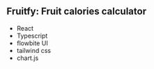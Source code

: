 ## Fruitfy: Fruit calories calculator

- React
- Typescript
- flowbite UI
- tailwind css
- chart.js
